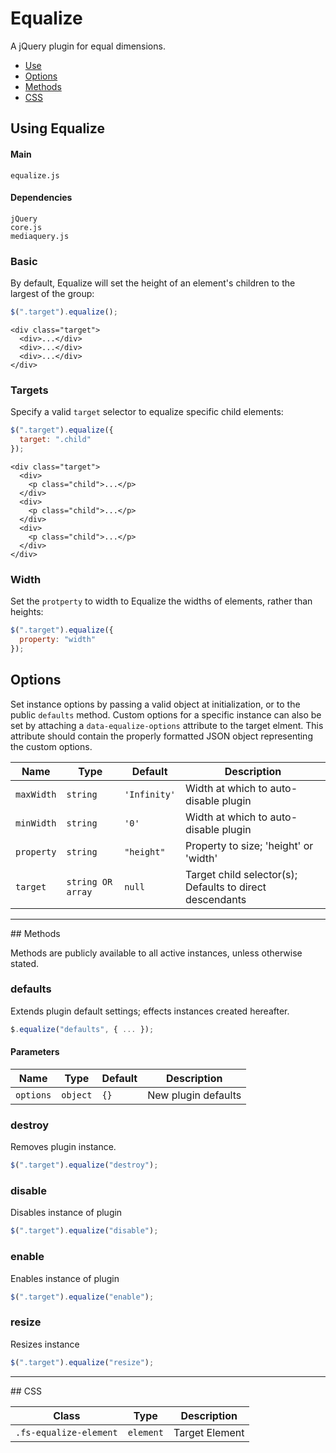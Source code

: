 # Equalize

A jQuery plugin for equal dimensions.

<!-- HEADER END -->

<!-- NAV START -->

* [Use](#use)
* [Options](#options)
* [Methods](#methods)
* [CSS](#css)

<!-- NAV END -->

<!-- DEMO BUTTON -->

<a name="use"></a>
## Using Equalize


#### Main

```markup
equalize.js
```


#### Dependencies

```markup
jQuery
core.js
mediaquery.js
```

### Basic

By default, Equalize will set the height of an element's children to the largest of the group:

```javascript
$(".target").equalize();
```

```markup
<div class="target">
  <div>...</div>
  <div>...</div>
  <div>...</div>
</div>
```

### Targets

Specify a valid `target` selector to equalize specific child elements:

```javascript
$(".target").equalize({
  target: ".child"
});
```

```markup
<div class="target">
  <div>
    <p class="child">...</p>
  </div>
  <div>
    <p class="child">...</p>
  </div>
  <div>
    <p class="child">...</p>
  </div>
</div>
```

### Width

Set the `protperty` to width to Equalize the widths of elements, rather than heights:

```javascript
$(".target").equalize({
  property: "width"
});
```


<a name="options"></a>
## Options

Set instance options by passing a valid object at initialization, or to the public `defaults` method. Custom options for a specific instance can also be set by attaching a `data-equalize-options` attribute to the target elment. This attribute should contain the properly formatted JSON object representing the custom options.

| Name | Type | Default | Description |
| --- | --- | --- | --- |
| `maxWidth` | `string` | `'Infinity'` | Width at which to auto-disable plugin |
| `minWidth` | `string` | `'0'` | Width at which to auto-disable plugin |
| `property` | `string` | `"height"` | Property to size; 'height' or 'width' |
| `target` | `string OR array` | `null` | Target child selector(s); Defaults to direct descendants |

<hr>
<a name="methods"></a>
## Methods

Methods are publicly available to all active instances, unless otherwise stated.

### defaults

Extends plugin default settings; effects instances created hereafter.

```javascript
$.equalize("defaults", { ... });
```

#### Parameters

| Name | Type | Default | Description |
| --- | --- | --- | --- |
| `options` | `object` | `{}` | New plugin defaults |

### destroy

Removes plugin instance.

```javascript
$(".target").equalize("destroy");
```

### disable

Disables instance of plugin

```javascript
$(".target").equalize("disable");
```

### enable

Enables instance of plugin

```javascript
$(".target").equalize("enable");
```

### resize

Resizes instance

```javascript
$(".target").equalize("resize");
```

<hr>
<a name="css"></a>
## CSS

| Class | Type | Description |
| --- | --- | --- |
| `.fs-equalize-element` | `element` | Target Element |

